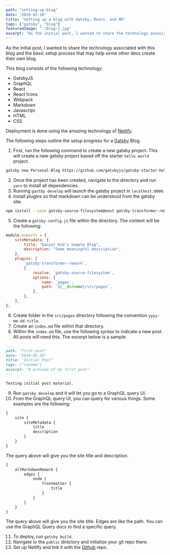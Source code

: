 ```yaml
---
path: "setting-up-blog"
date: "2019-02-26"
title: "Setting up a blog with Gatsby, React, and MD"
tags: ["gatsby", "blog"]
featuredImage: "./blog-1.jpg"
excerpt: "As the initial post, I wanted to share the technology associated with this blog and the basic setup process that may help some other devs create their own blog."
---
```


As the initial post, I wanted to share the technology associated with this blog and the basic setup process that may help some other devs create their own blog.

This blog consists of the following technology:

-   GatsbyJS
-   GraphQL
-   React
-   React Icons
-   Webpack
-   Markdown
-   Javascript
-   HTML
-   CSS

Deployment is done using the amazing technology of [Netlify](https://www.netlify.com).

The following steps outline the setup progress for a [Gatsby](https://www.gatsbyjs.org) Blog.

1. First, run the following command to create a new gatsby project. This will create a new gatsby project based off the starter `hello world` project.

```bash
gatsby new Personal-Blog https://github.com/gatsbyjs/gatsby-starter-hello-world
```

2. Once the project has been created, navigate to the directory and run `yarn` to install all dependencies.
3. Running `gastby develop` will launch the gatsby project in `localhost:8000`.
4. Install plugins so that markdown can be understood from the gatsby site.

```bash
npm install --save gatsby-source-filesystem@next gatsby-transformer-remark@next
```

5. Create a `gatsby-config.js` file within the directory. The content will be the following:

```javascript
module.exports = {
    siteMetadata: {
        title: "Daniel Kim's Sample Blog",
        description: "Some meaningful description",
    },
    plugins: [
        `gatsby-transformer-remark`,
        {
            resolve: `gatsby-source-filesystem`,
            options: {
                name: `pages`,
                path: `${__dirname}/src/pages`,
            },
        },
    ],
};
```

6. Create folder in the `src/pages` directory following the convention `yyyy-mm-dd-title`.
7. Create an `index.md` file within that directory.
8. Within the `index.md` file, use the following syntax to indicate a new post. All posts will need this. The excerpt below is a sample.

```markdown
---
path: "first-post"
date: "2019-02-26"
title: "Initial Post"
tags: ["random"]
excerpt: "A preview of my first post"
---

Testing initial post material.
```

9. Run `gatsby develop` and it will let you go to a GraphQL query UI.
10. From the GraphQL query UI, you can query for various things. Some examples are the following:

```graphql
{
    site {
        siteMetadata {
            title
            description
        }
    }
}
```

The query above will give you the site title and description.

```graphql
{
    allMarkdownRemark {
        edges {
            node {
                frontmatter {
                    title
                }
            }
        }
    }
}
```

The query above will give you the site title. Edges are like the path. You can use the GraphQL Query docs to find a specific query.

11. To deploy, run `gatsby build`.
12. Navigate to the `public` directory and initialize your git repo there.
13. Set up Netlify and link it with the [Github](https://www.github.com) repo.

[gatsby-logo]: https://www.danielkim.io/assets/blog_assets/blog-1.jpg#poster
